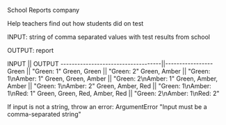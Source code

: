 School Reports company

Help teachers find out how students did on test

INPUT: string of comma separated values with test results from school

OUTPUT: report

INPUT                               ||     OUTPUT
------------------------------------||-----------------
Green                               ||      "Green: 1"
Green, Green                        ||      "Green: 2"
Green, Amber                        ||      "Green: 1\nAmber: 1"
Green, Green, Amber                 ||      "Green: 2\nAmber: 1"
Green, Amber, Amber                 ||      "Green: 1\nAmber: 2"
Green, Amber, Red                   ||      "Green: 1\nAmber: 1\nRed: 1"
Green, Green, Red, Amber, Red       ||      "Green: 2\nAmber: 1\nRed: 2"


If input is not a string, throw an error: ArgumentError "Input must be a comma-separated string"